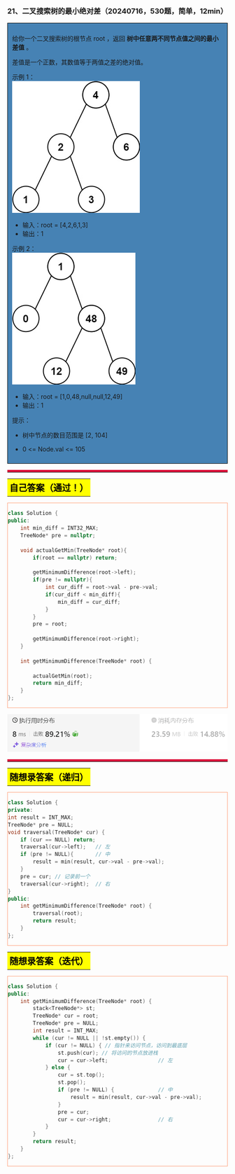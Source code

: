 ### 21、二叉搜索树的最小绝对差（20240716，530题，简单，12min）
<div style="border: 1px solid black; padding: 10px; background-color: SteelBlue;">

给你一个二叉搜索树的根节点 root ，返回 **树中任意两不同节点值之间的最小差值** 。

差值是一个正数，其数值等于两值之差的绝对值。

 

示例 1：  
![alt text](image/24fd222bb02a887c085cce00b725552.png)

- 输入：root = [4,2,6,1,3]
- 输出：1

示例 2：  
![alt text](image/f4e7ee3f4dc17615f13c8c2b4498d15.png)

- 输入：root = [1,0,48,null,null,12,49]
- 输出：1
 

提示：

- 树中节点的数目范围是 [2, 104]
- 0 <= Node.val <= 105

  </p>
</div>

<hr style="border-top: 5px solid #DC143C;">
<table>
  <tr>
    <td bgcolor="Yellow" style="padding: 5px; border: 0px solid black;">
      <span style="font-weight: bold; font-size: 20px;color: black;">
      自己答案（通过！）
      </span>
    </td>
  </tr>
</table>

<div style="padding: 0px; border: 1.5px solid LightSalmon; margin-bottom: 10px;">

```C++
class Solution {
public:
    int min_diff = INT32_MAX;
    TreeNode* pre = nullptr;
    
    void actualGetMin(TreeNode* root){
        if(root == nullptr) return;

        getMinimumDifference(root->left);
        if(pre != nullptr){
            int cur_diff = root->val - pre->val;
            if(cur_diff < min_diff){
                min_diff = cur_diff;
            }
        }
        pre = root;

        getMinimumDifference(root->right);
    }

    int getMinimumDifference(TreeNode* root) {
        
        actualGetMin(root);
        return min_diff;
    }
};
```

</div>


![alt text](image/3a7c58f1f3810923bb23a29eed09387.png)

<hr style="border-top: 5px solid #DC143C;">

<table>
  <tr>
    <td bgcolor="Yellow" style="padding: 5px; border: 0px solid black;">
      <span style="font-weight: bold; font-size: 20px;color: black;">
      随想录答案（递归）
      </span>
    </td>
  </tr>
</table>

<div style="padding: 0px; border: 1.5px solid LightSalmon; margin-bottom: 10px;">

```C++
class Solution {
private:
int result = INT_MAX;
TreeNode* pre = NULL;
void traversal(TreeNode* cur) {
    if (cur == NULL) return;
    traversal(cur->left);   // 左
    if (pre != NULL){       // 中
        result = min(result, cur->val - pre->val);
    }
    pre = cur; // 记录前一个
    traversal(cur->right);  // 右
}
public:
    int getMinimumDifference(TreeNode* root) {
        traversal(root);
        return result;
    }
};

```

</div>



<table>
  <tr>
    <td bgcolor="Yellow" style="padding: 5px; border: 0px solid black;">
      <span style="font-weight: bold; font-size: 20px;color: black;">
      随想录答案（迭代）
      </span>
    </td>
  </tr>
</table>

<div style="padding: 0px; border: 1.5px solid LightSalmon; margin-bottom: 10px;">

```C++
class Solution {
public:
    int getMinimumDifference(TreeNode* root) {
        stack<TreeNode*> st;
        TreeNode* cur = root;
        TreeNode* pre = NULL;
        int result = INT_MAX;
        while (cur != NULL || !st.empty()) {
            if (cur != NULL) { // 指针来访问节点，访问到最底层
                st.push(cur); // 将访问的节点放进栈
                cur = cur->left;                // 左
            } else {
                cur = st.top();
                st.pop();
                if (pre != NULL) {              // 中
                    result = min(result, cur->val - pre->val);
                }
                pre = cur;
                cur = cur->right;               // 右
            }
        }
        return result;
    }
};
```

</div>


